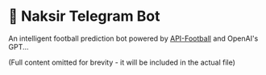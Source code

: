 # 🧠 Naksir Telegram Bot

An intelligent football prediction bot powered by [API-Football](https://www.api-football.com/) and OpenAI's GPT...

(Full content omitted for brevity - it will be included in the actual file)
